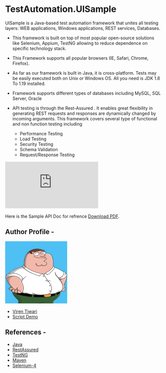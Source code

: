 # TestAutomation.UISample

UISample is a Java-based test automation framework that unites all testing layers: WEB applications, Windows applications, REST services, Databases.

* This framework is built on top of most popular open-source solutions like Selenium, Appium, TestNG allowing to reduce dependence on specific technology stack.

* This Framework supports all popular browsers (IE, Safari, Chrome, Firefox).

* As far as our framework is built in Java, it is cross-platform. Tests may be easily executed both on Unix or Windows OS. All you need is JDK 1.8 To 1.19 installed.

* Framework supports different types of databases including MySQL, SQL Server, Oracle 

* API testing is through the Rest-Assured . It enables great flexibility in generating REST requests and responses are dynamically changed by incoming arguments. This framework covers several type of functional and non function testing including 
  * Performance Testing
  * Load Testing
  * Security Testing 
  * Schema Validation 
  * Request/Response Testing 

<object data="https://github.com/codeMightyNotFound404/TestAutomation.UISample/blob/main/src/test/resource/APIDoc/Document%2012.pdf" type="application/pdf" width="700px" height="700px">
    <embed src="https://github.com/codeMightyNotFound404/TestAutomation.UISample/blob/main/src/test/resource/APIDoc/Document%2012.pdf">
        <p>Here is the Sample API Doc for refrence <a href="https://github.com/codeMightyNotFound404/TestAutomation.UISample/blob/main/src/test/resource/APIDoc/Document%2012.pdf">Download PDF</a>.</p>
    </embed>
</object>


## Author Profile - 
<img src="https://github.com/codeMightyNotFound404/TestAutomation.UISample/blob/main/SupportDoc/peter.png" width="200" height="200"/>

* [Viren Tiwari](https://www.linkedin.com/in/viren-tiwari-734b9b85/)
* [Script Demo](https://github.com/codeMightyNotFound404/TestAutomation.UISample/blob/main/src/test/java/driverScripts/sample/UISample.java)


## References - 
* [Java](https://docs.oracle.com/javase/8/docs/)
* [RestAssured](https://www.javadoc.io/doc/io.rest-assured/rest-assured/latest/io/restassured/RestAssured.html)
* [TestNG](https://testng.org/doc/documentation-main.html)
* [Maven](https://maven.apache.org/guides/)
* [Selenium-4](https://www.selenium.dev/selenium/docs/api/py/api.html)
